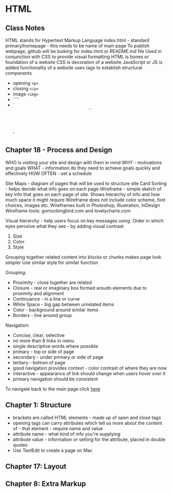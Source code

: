 # HTML

## Class Notes

HTML stands for Hypertext Markup Language
index.html - standard primary/homepage - this needs to be name of main page
To publish webpage, github will be looking for index.html or README.md file
Used in conjunction with CSS to provide visual formatting
HTML is bones or foundation of a website
CSS is decoration of a website
JavaScript or JS is added functionality of a website
uses tags to establish structural components

- opening `<p>`
- closing `</p>`
- image `<img>`
- `<body>``</body>'
- `<header>``</header>'

## Chapter 18 - Process and Design

WHO is visiting your site and design with them in mind
WHY - motivations and goals
WHAT - information do they need to achieve goals quickly and effectively
HOW OFTEN - set a schedule

Site Maps - diagram of pages that will be used to structure site
Card Sorting - helps decide what info goes on each page
Wireframe - simple sketch of key info that goes on each page of site. Shows hierarchy of info and how much space it might require
Wireframe does not include color scheme, font choices, images etc.
Wireframes built in Photoshop, Illustration, InDesign
Wireframe tools: gomockingbird.com and lovelycharts.com

Visual hierarchy - help users focus on key messages using. Order in which eyes perceive what they see - by adding visual contrast

1. Size
2. Color
3. Style

Grouping together related content into blocks or chunks makes page look simpler
Use similar style for similar function

Grouping:

- Proximity - close together are related
- Closure - real or imaginary box formed aroudn elements due to proximity and alignment
- Continuance - in a line or curve
- White Space - big gap between unrelated items
- Color - background around similar items
- Borders - line around group

Navigation:

- Concise, clear, selective
- no more than 8 links in menu
- single descriptive words where possible
- primary - top or side of page
- secondary - under primary or side of page
- tertiary - bottom of page
- good navigation provides context - color contrast of where they are now
- interactive - appearance of link should change when users hover over it
- primary navigation should be consistent

To navigate back to the main page click [here](https://hmay1415.github.io/reading-notes/)

## Chapter 1: Structure

- brackets are called HTML elements - made up of open and close tags
- opening tags can carry attributes which tell us more about the content of - that element - require name and value 
- attribute name - what kind of info you're supplying
- attribute value - information or setting for the attribute, placed in double quotes
- Use TextEdit to create a page on Mac

## Chapter 17: Layout

## Chapter 8: Extra Markup